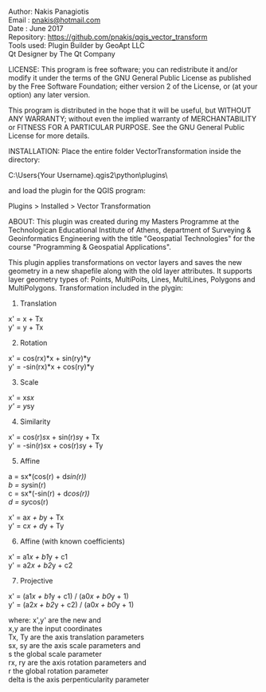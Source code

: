 Author: Nakis Panagiotis<br />
Email : pnakis@hotmail.com<br />
Date : June 2017<br />
Repository: https://github.com/pnakis/qgis_vector_transform<br />
Tools used: Plugin Builder by GeoApt LLC<br />
            Qt Designer by The Qt Company<br />

LICENSE:
This program is free software; you can redistribute it and/or modify
it under the terms of the GNU General Public License as published by
the Free Software Foundation; either version 2 of the License, or
(at your option) any later version.

This program is distributed in the hope that it will be useful,
but WITHOUT ANY WARRANTY; without even the implied warranty of
MERCHANTABILITY or FITNESS FOR A PARTICULAR PURPOSE.  See the
GNU General Public License for more details.

INSTALLATION:
Place the entire folder VectorTransformation inside the directory:

C:\Users\{Your Username}\.qgis2\python\plugins\

and load the plugin for the QGIS program:

Plugins > Installed > Vector Transformation


ABOUT:
This plugin was created during my Masters Programme at the Technologican Educational Institute of Athens,
department of Surveying & Geoinformatics Engineering with the title "Geospatial Technologies" for the 
course "Programming & Geospatial Applications".

This plugin applies transformations on vector layers and saves the new geometry in a new shapefile along with the old layer attributes.
It supports layer geometry types of: Points, MultiPoits, Lines, MultiLines, Polygons and MultiPolygons.
Transformation included in the plygin: 
1) Translation 

x' = x + Tx<br />
y' = y + Tx<br />

2) Rotation 

x' = cos(rx)*x + sin(ry)*y<br />
y' = -sin(rx)*x + cos(ry)*y<br />

3) Scale

x' = x*sx<br />
y' = y*sy<br />

4) Similarity

x' = cos(r)*s*x + sin(r)*s*y + Tx<br />
y' = -sin(r)*s*x + cos(r)*s*y + Ty<br />

5) Affine 

a = sx*(cos(r) + d*sin(r))<br />
b = sy*sin(r)<br />
c = sx*(-sin(r) + d*cos(r))<br />
d = sy*cos(r)<br />

x' = a*x + b*y + Tx<br />
y' = c*x + d*y + Ty<br />

6) Affine (with known coefficients)

x' = a1*x + b1*y + c1<br />
y' = a2*x + b2*y + c2<br />

7) Projective

x' = (a1*x + b1*y + c1) / (a0*x + b0*y + 1)<br />
y' = (a2*x + b2*y + c2) / (a0*x + b0*y + 1)<br />

where:
x',y' are the new and <br />
x,y are the input coordinates<br />
Tx, Ty are the axis translation parameters<br />
sx, sy are the axis scale parameters and <br />
s the global scale parameter<br />
rx, ry are the axis rotation parameters and<br />
r the global rotation parameter<br />
delta is the axis perpenticularity parameter<br />
